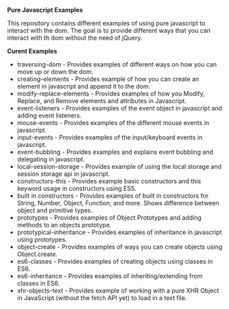 **Pure Javascript Examples**

This repository contains different examples of using pure javascript to interact with the dom.
The goal is to provide different ways that you can interact with th dom without the need of jQuery.

**Curent Examples**
* traversing-dom - Provides examples of different ways on how you can move up or down the dom.
* creating-elements - Provides example of how you can create an element in javascript and append it to the dom.
* modify-replace-elements - Provides examples of how you Modify, Replace, and Remove elements and attributes in Javascript.
* event-listeners - Provides examples of the event object in javascript and adding event listeners.
* mouse-events - Provides examples of the different mouse events in javascript.
* input-events - Provides examples of the input/keyboard events in javascript.
* event-bubbling - Provides examples and explains event bubbling and delegating in javascript.
* local-session-storage - Provides example of using the local storage and session storage api in javascript.
* constructors-this - Provides example basic constructors and this keyword usage in constructors using ES5.
* built in constructors - Provides examples of built in constructors for String, Number, Object, Function, and more. Shows difference between object and primitive types.
* prototypes - Provides examples of Object Prototypes and adding methods to an objects prototype.
* prototypical-inheritance - Provides examples of inheritance in javascript using prototypes.
* object-create - Provides examples of ways you can create objects using Object.create.
* es6-classes - Provides examples of creating objects using classes in ES6. 
* es6-inheritance - Provides examples of inheriting/extending from classes in ES6.
* xhr-objects-text - Provides example of working with a pure XHR Object in JavaScript (without the fetch API yet) to load in a text file.


